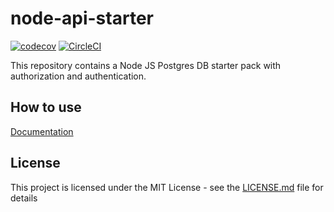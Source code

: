 # node-api-starter

[![codecov](https://codecov.io/gh/akinmaurice/node-api-starter/branch/master/graph/badge.svg)](https://codecov.io/gh/akinmaurice/node-api-starter) [![CircleCI](https://circleci.com/gh/akinmaurice/node-api-starter.svg?style=svg)](https://circleci.com/gh/akinmaurice/node-api-starter)


This repository contains a Node JS Postgres DB starter pack with authorization and authentication.


## How to use

[Documentation](/docs/README.md)


## License

This project is licensed under the MIT License - see the [LICENSE.md](https://opensource.org/licenses/MIT) file for details
